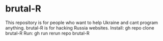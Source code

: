 # brutal-R
This repository is for people who want to
help Ukraine and cant program anything.
brutal-R is for hacking Russia websites.
Install: gh repo clone brutal-R
Run: gh run rerun repo brutal-R


